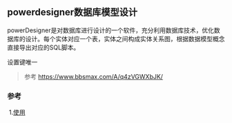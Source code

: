 

## powerdesigner数据库模型设计

powerDesigner是对数据库进行设计的一个软件，充分利用数据库技术，优化数据库的设计。每个实体对应一个表，实体之间构成实体关系图，根据数据模型概念直接导出对应的SQL脚本。



设置键唯一 

> 参考 https://www.bbsmax.com/A/q4zVGWXbJK/

### 参考

​	1.[使用](https://www.cnblogs.com/biehongli/p/6025954.html)

